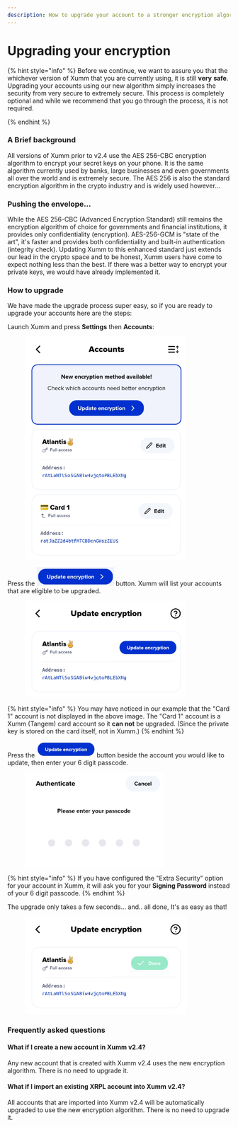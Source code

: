 ```yaml
---
description: How to upgrade your account to a stronger encryption algorithm
---
```


# Upgrading your encryption

{% hint style="info" %}
Before we continue, we want to assure you that the whichever version of Xumm that you are currently using, it is still **very** **safe**. Upgrading your accounts using our new algorithm simply increases the security from very secure to extremely secure. This process is completely optional and while we recommend that you go through the process, it is not required.&#x20;


{% endhint %}

### A Brief background

All versions of Xumm prior to v2.4 use the AES 256-CBC encryption algorithm to encrypt your secret keys on your phone. It is the same algorithm currently used by banks, large businesses and even governments all over the world and is extremely secure.  The AES 256 is also the standard encryption algorithm in the crypto industry and is widely used however...

### Pushing the envelope...

While the AES 256-CBC (Advanced Encryption Standard) still remains the encryption algorithm of choice for governments and financial institutions, it provides only confidentiality (encryption). AES-256-GCM is "state of the art", it's faster and provides both confidentiality and built-in authentication (integrity check). Updating Xumm to this enhanced standard just extends our lead in the crypto space and to be honest, Xumm users have come to expect nothing less than the best. If there was a better way to encrypt your private keys, we would have already implemented it.

### How to upgrade &#x20;

We have made the upgrade process super easy, so if you are ready to upgrade your accounts here are the steps:

Launch Xumm and press **Settings** then **Accounts**:

<figure><img src="../../.gitbook/assets/Encryption - 1.png" alt=""><figcaption></figcaption></figure>

Press the ![](<../../.gitbook/assets/image (1) (1) (1) (1) (1) (1) (1) (1) (1) (1) (1) (1) (1) (1) (1) (1) (1) (1) (1) (1) (1) (1) (1) (1) (1) (1).png>) button. Xumm will list your accounts that are eligible to be upgraded.&#x20;

<figure><img src="../../.gitbook/assets/Encryption - 2.png" alt=""><figcaption></figcaption></figure>

{% hint style="info" %}
You may have noticed in our example that the "Card 1" account is not displayed in the above image. The "Card 1" account is a Xumm (Tangem) card account so it **can not** be upgraded. (Since the private key is stored on the card itself, not in Xumm.)
{% endhint %}

Press the ![](<../../.gitbook/assets/image (3) (3) (1).png>) button beside the account you would like to update, then enter your 6 digit passcode.

<figure><img src="../../.gitbook/assets/Authenticate screen.png" alt=""><figcaption></figcaption></figure>

{% hint style="info" %}
If you have configured the "Extra Security" option for your account in Xumm, it will ask you for your **Signing Password** instead of your 6 digit passcode.
{% endhint %}

The upgrade only takes a few seconds... and.. all done, It's as easy as that!

<figure><img src="../../.gitbook/assets/Encryption - 3.png" alt=""><figcaption></figcaption></figure>

### Frequently asked questions

#### What if I create a new account in Xumm v2.4?

Any new account that is created with Xumm v2.4 uses the new encryption algorithm. There is no need to upgrade it.

#### What if I import an existing XRPL account into Xumm v2.4?

All accounts that are imported into Xumm v2.4 will be automatically upgraded to use the new encryption algorithm. There is no need to upgrade it.
